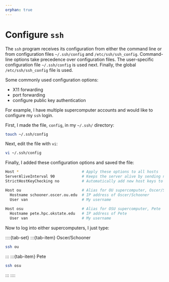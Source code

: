```yaml
---
orphan: true
---
```


#  Configure `ssh`

The `ssh` program receives its configuration from either the command line or from configuration files `~/.ssh/config` and `/etc/ssh/ssh_config`. Command-line options take precedence over configuration files. The user-specific configuration file `~/.ssh/config` is used next. Finally, the global `/etc/ssh/ssh_config` file is used.

Some commonly used configuration options:

- X11 forwarding
- port forwarding
- configure public key authentication

For example, I have multiple supercomputer accounts and would like to configure my `ssh` login.

First, I made the file, `config`, in my `~/.ssh/` directory:

```bash
touch ~/.ssh/config
```

Next, edit the file with `vi`:

```bash
vi ~/.ssh/config
```

Finally, I added these configuration options and saved the file:

```bash
Host *                            # Apply these options to all hosts
ServerAliveInterval 90            # Keeps the server alive by sending null packet (90 seconds)
StrictHostKeyChecking no          # Automatically add new host keys to the known_hosts 

Host ou                           # Alias for OU supercomputer, Oscer/Schooner
  Hostname schooner.oscer.ou.edu  # IP address of Oscer/Schooner
  User van                        # My username
  
Host osu                          # Alias for OSU supercomputer, Pete
  Hostname pete.hpc.okstate.edu   # IP address of Pete
  User van                        # My username
```

Now to log into either supercomputers, I just type:

::::{tab-set} 
:::{tab-item} Oscer/Schooner
```bash 
ssh ou
```
:::
:::{tab-item} Pete
```bash
ssh osu
```
:::
::::